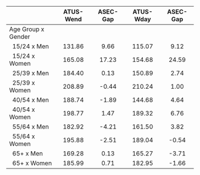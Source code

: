 
|                      |    ATUS-Wend |     ASEC-Gap |    ATUS-Wday |     ASEC-Gap |
| -------------------- | :----------: | :----------: | :----------: | :----------: |
| Age Group x Gender   |              |              |              |              |
| &nbsp;&nbsp;15/24 x Men |       131.86 |         9.66 |       115.07 |         9.12 |
| &nbsp;&nbsp;15/24 x Women |       165.08 |        17.23 |       154.68 |        24.59 |
| &nbsp;&nbsp;25/39 x Men |       184.40 |         0.13 |       150.89 |         2.74 |
| &nbsp;&nbsp;25/39 x Women |       208.89 |        -0.44 |       210.24 |         1.00 |
| &nbsp;&nbsp;40/54 x Men |       188.74 |        -1.89 |       144.68 |         4.64 |
| &nbsp;&nbsp;40/54 x Women |       198.77 |         1.47 |       189.32 |         6.76 |
| &nbsp;&nbsp;55/64 x Men |       182.92 |        -4.21 |       161.50 |         3.82 |
| &nbsp;&nbsp;55/64 x Women |       195.88 |        -2.51 |       189.04 |        -0.54 |
| &nbsp;&nbsp;65+ x Men |       169.28 |         0.13 |       165.27 |        -3.71 |
| &nbsp;&nbsp;65+ x Women |       185.99 |         0.71 |       182.95 |        -1.66 |

